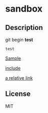 # sandbox

## Description
  git begin **test**

    test

[Sample](/doc/sample.md)

[include](/include/test.md)


[a relative link](/include/test.md)

## License
MIT
